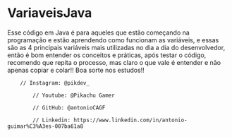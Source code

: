# VariaveisJava

Esse código em Java é para aqueles que estão começando na programação e estão aprendendo como funcionam as variáveis, 
e essas são as 4 principais variáveis mais utilizadas no dia a dia do desenvolvedor, então é bom entender os conceitos e práticas, 
após testar o código, recomendo que repita o processo, mas claro o que vale é entender e não apenas copiar e colar!! Boa sorte nos estudos!!
 
		// Instagram: @pikdev_

			// Youtube: @Pikachu Gamer
		
			// GitHub: @antonioCAGF
		
			// Linkedin: https://www.linkedin.com/in/antonio-guimar%C3%A3es-007ba61a8
